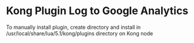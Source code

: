 # Kong Plugin Log to Google Analytics

To manually install plugin, create directory and install in /usr/local/share/lua/5.1/kong/plugins directory on Kong node
